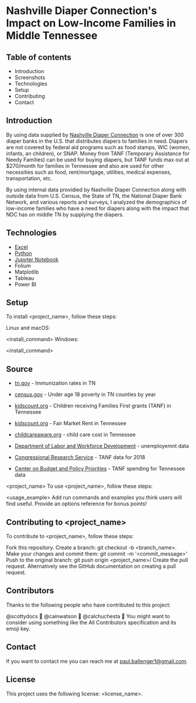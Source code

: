# Nashville Diaper Connection's Impact on Low-Income Families in Middle Tennessee

## Table of contents
* Introduction
* Screenshots
* Technologies
* Setup
* Contributing
* Contact

## Introduction
By using data supplied by [Nashville Diaper Connection](https://www.nashvillediaperconnection.org/) is one of over 300 diaper banks in the U.S. that distributes diapers to families in need. Diapers are not covered by federal aid programs such as food stamps, WIC (women, infants, an children), or SNAP. Money from TANF (Temporary Assistance for Needy Families) can be used for buying diapers, but TANF funds max out at $270/month for families in Tennessee and also are used for other necessities such as food, rent/mortgage, utilities, medical expenses, transportation, etc.

By using internal data providied by Nashville Diaper Connection along with outside data from U.S. Census, the State of TN, the National Diaper Bank Network, and various reports and surveys, I analyzed the demographics of low-income families who have a need for diapers along with the impact that NDC has on middle TN by supplying the diapers.

## Technologies

* [Excel](https://www.microsoft.com/en-us/microsoft-365/excel)
* [Python](https://www.python.org/)
* [Jupyter Notebook](https://jupyter.org/
)
* Folium
* Matplotlib
* Tableau
* Power BI

## Setup
To install <project_name>, follow these steps:

Linux and macOS:

<install_command>
Windows:

<install_command>
## Source
* [tn.gov](https://www.tn.gov/content/dam/tn/health/documents/annual-reports/2018-Annual-Imm-24-Month-Old-Survey.pdf) - Immunization rates in TN
* [census.gov](https://www.census.gov/data-tools/demo/saipe/#/?map_geoSelector=u18_c&s_state=47&s_year=2019&s_county=47021,47037,47081,47117,47119,47125,47141,47149,47187,47189&s_measures=u18_snc) - Under age 18 poverty in TN counties by year
* [kidscount.org](https://datacenter.kidscount.org/data/tables/2983-children-receiving-families-first-grants-tanf#detailed/2/any/false/1729,37,871,870,573,869,36,868,867,133/any/13220,10111) - Children receiving Families First grants (TANF) in Tennessee
* [kidscount.org](https://datacenter.kidscount.org/data/tables/3027-fair-market-rent?loc=44&loct=5#detailed/5/6430,6438,6460,6476-6477,6482,6490,6494,6513-6514/false/1729,37,871,870,573,869,36,868,867,133/any/6258) - Fair Market Rent in Tennessee

* [childcareaware.org](https://www.childcareaware.org/wp-content/uploads/2016/12/State-Fact-Sheets_Tennessee.pdf) - child care cost in Tennessee

* [Department of Labor and Workforce Development](https://www.tn.gov/content/dam/tn/workforce/documents/economicanalysis/EconomicAnalysisSep20.pdf) - unemployemnt data

* [Congressional Research Service](https://fas.org/sgp/crs/misc/RL32760.pdf) - TANF data for 2018

* [Center on Budget and Policy Priorities](https://www.cbpp.org/sites/default/files/atoms/files/tanf_spending_tn.pdf) - TANF spending for Tennessee data

<project_name>
To use <project_name>, follow these steps:

<usage_example>
Add run commands and examples you think users will find useful. Provide an options reference for bonus points!

## Contributing to <project_name>
To contribute to <project_name>, follow these steps:

Fork this repository.
Create a branch: git checkout -b <branch_name>.
Make your changes and commit them: git commit -m '<commit_message>'
Push to the original branch: git push origin <project_name>/<location>
Create the pull request.
Alternatively see the GitHub documentation on creating a pull request.

## Contributors
Thanks to the following people who have contributed to this project:

@scottydocs 📖
@cainwatson 🐛
@calchuchesta 🐛
You might want to consider using something like the All Contributors specification and its emoji key.

## Contact
If you want to contact me you can reach me at paul.ballenger1@gmail.com.

## License
This project uses the following license: <license_name>.
